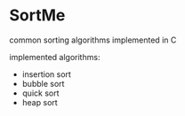 # SortMe
common sorting algorithms implemented in C

implemented algorithms:
- insertion sort
- bubble sort
- quick sort
- heap sort
